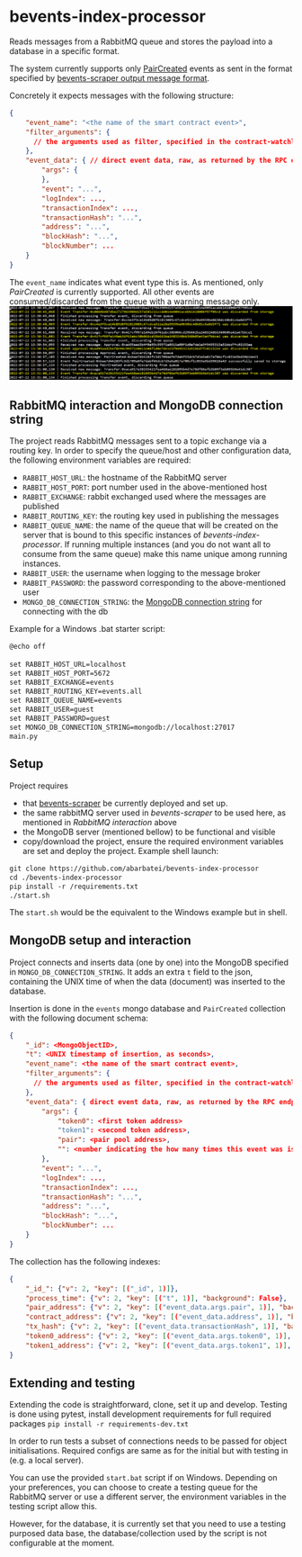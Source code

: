 # bevents-index-processor
Reads messages from a RabbitMQ queue and stores the payload into a database in a specific format.

The system currently supports only [PairCreated](https://docs.uniswap.org/protocol/V2/reference/smart-contracts/factory#paircreated) 
events as sent in the format specified by [bevents-scraper output message format](https://github.com/abarbatei/bevents-scraper#output-message-format).

Concretely it expects messages with the following structure:
```json
{
    "event_name": "<the name of the smart contract event>",
    "filter_arguments": {
      // the arguments used as filter, specified in the contract-watchlist.json from bevents-scraper
    },
    "event_data": { // direct event data, raw, as returned by the RPC endpoint
        "args": {  
        },
        "event": "...",
        "logIndex": ...,
        "transactionIndex": ...,
        "transactionHash": "...",
        "address": "...",
        "blockHash": "...",
        "blockNumber": ...
    }
}
```

The `event_name` indicates what event type this is. As mentioned, only _PairCreated_ is currently supported.
All other events are consumed/discarded from the queue with a warning message only.
![event discared example](res/event_discarded.PNG)

## RabbitMQ interaction and MongoDB connection string

The project reads RabbitMQ messages sent to a topic exchange via a routing key. 
In order to specify the queue/host and other configuration data, the following environment variables are required:
- `RABBIT_HOST_URL`: the hostname of the RabbitMQ server
- `RABBIT_HOST_PORT`: port number used in the above-mentioned host
- `RABBIT_EXCHANGE`: rabbit exchanged used where the messages are published
- `RABBIT_ROUTING_KEY`: the routing key used in publishing the messages
- `RABBIT_QUEUE_NAME`: the name of the queue that will be created on the server that is bound to this specific instances of 
_bevents-index-processor_. If running multiple instances (and you do not want all to consume from the same queue) make this name unique among running instances.
- `RABBIT_USER`: the username when logging to the message broker
- `RABBIT_PASSWORD`: the password corresponding to the above-mentioned user
- `MONGO_DB_CONNECTION_STRING`: the [MongoDB connection string](https://www.mongodb.com/docs/manual/reference/connection-string/) for connecting with the db


Example for a Windows .bat starter script:
```
@echo off

set RABBIT_HOST_URL=localhost
set RABBIT_HOST_PORT=5672
set RABBIT_EXCHANGE=events
set RABBIT_ROUTING_KEY=events.all
set RABBIT_QUEUE_NAME=events
set RABBIT_USER=guest
set RABBIT_PASSWORD=guest
set MONGO_DB_CONNECTION_STRING=mongodb://localhost:27017
main.py
```

## Setup

Project requires 
- that [bevents-scraper](https://github.com/abarbatei/bevents-scraper) be currently deployed and set up.
- the same rabbitMQ server used in _bevents-scraper_ to be used here, as mentioned in *RabbitMQ interaction* above
- the MongoDB server (mentioned bellow) to be functional and visible
- copy/download the project, ensure the required environment variables are set and deploy the project. Example shell launch:
```shell
git clone https://github.com/abarbatei/bevents-index-processor
cd ./bevents-index-processor
pip install -r /requirements.txt
./start.sh
```

The `start.sh` would be the equivalent to the Windows example but in shell.

## MongoDB setup and interaction

Project connects and inserts data (one by one) into the MongoDB specified in `MONGO_DB_CONNECTION_STRING`.
It adds an extra `t` field to the json, containing the UNIX time of when the data (document) was inserted to the database.

Insertion is done in the `events` mongo database and `PairCreated` collection with the following document schema:
```json
{
    "_id": <MongoObjectID>,
    "t": <UNIX timestamp of insertion, as seconds>,
    "event_name": <the name of the smart contract event>,
    "filter_arguments": {
      // the arguments used as filter, specified in the contract-watchlist.json from bevents-scraper
    },
    "event_data": { direct event data, raw, as returned by the RPC endpoint
        "args": {
            "token0": <first token address>
            "token1": <second token address>,
            "pair": <pair pool address>,
            "": <number indicating the how many times this event was issued up untill this point>
        },
        "event": "...",
        "logIndex": ...,
        "transactionIndex": ...,
        "transactionHash": "...",
        "address": "...",
        "blockHash": "...",
        "blockNumber": ...
    }
}
```

The collection has the following indexes:
```json
{
    "_id_": {"v": 2, "key": [("_id", 1)]}, 
    "process_time": {"v": 2, "key": [("t", 1)], "background": False}, 
    "pair_address": {"v": 2, "key": [("event_data.args.pair", 1)], "background": False}, 
    "contract_address": {"v": 2, "key": [("event_data.address", 1)], "background": False}, 
    "tx_hash": {"v": 2, "key": [("event_data.transactionHash", 1)], "background": False}, 
    "token0_address": {"v": 2, "key": [("event_data.args.token0", 1)], "background": False}, 
    "token1_address": {"v": 2, "key": [("event_data.args.token1", 1)], "background": False}
}
```
## Extending and testing

Extending the code is straightforward, clone, set it up and develop.
Testing is done using pytest, install development requirements for full required packages
`pip install -r requirements-dev.txt`

In order to run tests a subset of connections needs to be passed for object initialisations. 
Required configs are same as for the initial but with testing in (e.g. a local server).

You can use the provided `start.bat` script if on Windows.
Depending on your preferences, you can choose to create a testing queue for the RabbitMQ server
or use a different server, the environment variables in the testing script allow this.

However, for the database, it is currently set that you need to use a testing purposed data base, 
the database/collection used by the script is not configurable at the moment.

